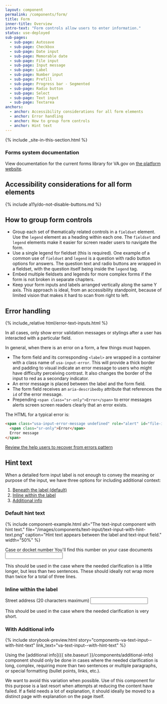 ```yaml
---
layout: component
permalink: /components/form/
title: Form
inner-title: Overview
intro-text: "Form controls allow users to enter information."
status: use-deployed
sub-pages:
  - sub-page: Autosave
  - sub-page: Checkbox
  - sub-page: Date input
  - sub-page: Memorable date
  - sub-page: File input
  - sub-page: Input message
  - sub-page: Label
  - sub-page: Number input
  - sub-page: Prefill
  - sub-page: Progress bar - Segmented
  - sub-page: Radio button
  - sub-page: Select
  - sub-page: Text input
  - sub-page: Textarea
anchors:
  - anchor: Accessibility considerations for all form elements
  - anchor: Error handling
  - anchor: How to group form controls
  - anchor: Hint text
---
```


{% include _site-in-this-section.html %}

<va-featured-content>
  <h3 slot="headline">Forms system documentation</h3>
  <p>View documentation for the current forms library for VA.gov on <a href="{{ site.forms_system_link }}">the platform website</a>.</p>
</va-featured-content>

## Accessibility considerations for all form elements

{% include a11y/do-not-disable-buttons.md %}

## How to group form controls

- Group each set of thematically related controls in a `fieldset` element. Use the `legend` element as a heading within each one. The `fieldset` and `legend` elements make it easier for screen reader users to navigate the form.
- Use a single legend for fieldset (this is required). One example of a common use of `fieldset` and `legend` is a question with radio button options for answers. The question text and radio buttons are wrapped in a fieldset, with the question itself being inside the `legend` tag.
- Embed multiple fieldsets and legends for more complex forms if the form is not broken in separate chapters.
- Keep your form inputs and labels arranged vertically along the same Y axis. This approach is ideal, from an accessibility standpoint, because of limited vision that makes it hard to scan from right to left.

## Error handling

<div class="site-showcase">
{% include_relative html/error-text-inputs.html %}
</div>

In all cases, only show error validation messages or stylings after a user has interacted with a particular field.

In general, when there is an error on a form, a few things must happen.

* The form field and its corresponding `<label>` are wrapped in a container with a class name of `usa-input-error`. This will provide a thick border and padding to visual indicate an error message to users who might have difficulty perceiving contrast. It also changes the border of the input to red as a secondary indicator.
* An error message is placed between the label and the form field.
* The form field receives an `aria-describedby` attribute that references the `id` of the error message.
* Prepending `<span class="sr-only">Error</span>` to error messages alerts screen screen readers clearly that an error exists.

The HTML for a typical error is:

```html
<span class="usa-input-error-message undefined" role="alert" id="file-input-149-error-message">
  <span class="sr-only">Error</span>
  Error message
</span>
```

<a class="vads-c-action-link--blue" href="{{ site.baseurl }}/patterns/help-users-to/recover-from-errors">Review the help users to recover from errors pattern</a>

## Hint text

When a detailed form input label is not enough to convey the meaning or purpose of the input, we have three options for including additional context:

1. [Beneath the label (default)](#default-hint-text)
2. [Inline within the label](#inline-within-the-label)
3. [Additional info](#additional-info)

### Default hint text

{% include component-example.html alt="The text-input component with hint text." file="/images/components/text-input/text-input-with-hint-text.png" caption="Hint text appears between the label and text-input field." width="50%" %}

<div class="site-showcase">
  <form class="usa-form">
    <label class="vads-u-margin-top--0" for="input-type-text">
      Case or docket number
      <span class="vads-u-color--gray-medium vads-u-display--block">
        You'll find this number on your case documents
      </span>
    </label>
    <input class="usa-input" name="input-type-text" type="text">
  </form>
</div>

This should be used in the case where the needed clarification is a little longer, but less than two sentences. These should ideally not wrap more than twice for a total of three lines.

### Inline within the label

<div class="site-showcase">
  <form class="usa-form">
    <label class="vads-u-margin-top--0" for="input-type-text">Street address (20 characters maximum)</label>
    <input class="usa-input" id="input-type-text" name="input-type-text" type="text">
  </form>
</div>

This should be used in the case where the needed clarification is very short.

### With Additional info

{% include storybook-preview.html story="components-va-text-input--with-hint-text" link_text="va-text-input--with-hint-text" %}

Using the [additional info]({{ site.baseurl }}/components/additional-info) component should only be done in cases where the needed clarification is long, complex, requiring more than two sentences or multiple paragraphs, or special formatting (bullet points, links, etc.). 

We want to avoid this variation when possible. Use of this component for this purpose is a last resort when attempts at reducing the content have failed. If a field needs a lot of explanation, it should ideally be moved to a distinct page with explanation on the page itself. 

